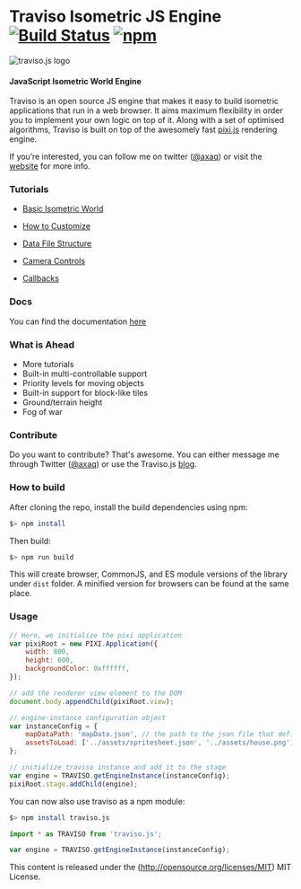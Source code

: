# Traviso Isometric JS Engine [![Build Status](https://img.shields.io/travis/axaq/traviso.js.svg)](https://travis-ci.org/axaq/traviso.js) [![npm](https://img.shields.io/npm/v/traviso.js.svg)](https://www.npmjs.com/package/traviso.js)

![traviso.js logo](http://www.travisojs.com/img/logo_small.jpg)

#### JavaScript Isometric World Engine

Traviso is an open source JS engine that makes it easy to build isometric
applications that run in a web browser. It aims maximum flexibility in
order you to implement your own logic on top of it. Along with a set of
optimised algorithms, Traviso is built on top of the awesomely fast
[pixi.js](http://www.pixijs.com) rendering engine.

If you’re interested, you can follow me on twitter
([@axaq](https://twitter.com/axaq)) or visit the
[website](http://www.travisojs.com/) for more info.

### Tutorials

-   [Basic Isometric World](http://www.travisojs.com/blog/tutorial/2015/03/15/basic-isometric-world.html)

-   [How to Customize](http://www.travisojs.com/blog/tutorial/2015/03/15/engine-configuration.html)

-   [Data File Structure](http://www.travisojs.com/blog/tutorial/2015/03/15/data-file-structure.html)

-   [Camera Controls](http://www.travisojs.com/blog/demo/2015/03/20/camera-controls.html)

-   [Callbacks](http://www.travisojs.com/blog/demo/2015/03/21/how-to-use-callbacks.html)

### Docs

You can find the documentation [here](http://www.travisojs.com/docs/)

### What is Ahead

-   More tutorials
-   Built-in multi-controllable support
-   Priority levels for moving objects
-   Built-in support for block-like tiles
-   Ground/terrain height
-   Fog of war

### Contribute

Do you want to contribute? That's awesome. You can either message me through Twitter ([@axaq](https://twitter.com/axaq)) or use the Traviso.js [blog](http://www.travisojs.com/blog/).

### How to build

After cloning the repo, install the build dependencies using npm:

```bash
$> npm install
```

Then build:

```bash
$> npm run build
```

This will create browser, CommonJS, and ES module versions of the library under `dist` folder. A minified version for browsers can be found at the same place.

### Usage

```javascript
// Here, we initialize the pixi application
var pixiRoot = new PIXI.Application({
    width: 800,
    height: 600,
    backgroundColor: 0xffffff,
});

// add the renderer view element to the DOM
document.body.appendChild(pixiRoot.view);

// engine-instance configuration object
var instanceConfig = {
    mapDataPath: 'mapData.json', // the path to the json file that defines map data, required
    assetsToLoad: ['../assets/spritesheet.json', '../assets/house.png'], // array of paths to the assets that are desired to be loaded by traviso, no need to use if assets are already loaded to PIXI cache, default null
};

// initialize traviso instance and add it to the stage
var engine = TRAVISO.getEngineInstance(instanceConfig);
pixiRoot.stage.addChild(engine);
```

You can now also use traviso as a npm module:

```bash
$> npm install traviso.js
```

```javascript
import * as TRAVISO from 'traviso.js';

var engine = TRAVISO.getEngineInstance(instanceConfig);
```

This content is released under the (http://opensource.org/licenses/MIT) MIT License.
